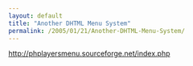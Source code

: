 ```yaml
---
layout: default
title: "Another DHTML Menu System"
permalink: /2005/01/21/Another-DHTML-Menu-System/
---
```


<a href="http://phplayersmenu.sourceforge.net/index.php" target="_blank">http://phplayersmenu.sourceforge.net/index.php</a><br type="_moz"/>